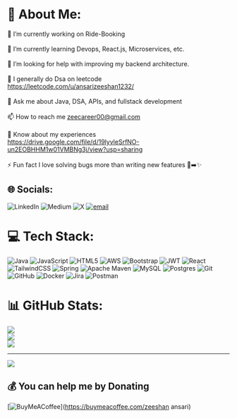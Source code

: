 # 💫 About Me:
🔭 I’m currently working on Ride-Booking<br><br>🌱 I’m currently learning Devops, React.js, Microservices, etc.<br><br>🤝 I’m looking for help with improving my backend architecture.<br><br>📝 I generally do Dsa on leetcode https://leetcode.com/u/ansarizeeshan1232/<br><br>💬 Ask me about Java, DSA, APIs, and fullstack development<br><br>📫 How to reach me zeecareer00@gmail.com<br><br>📄 Know about my experiences https://drive.google.com/file/d/19lyvleSrfNO-un2EOBHHM1w01VMBNg3j/view?usp=sharing<br><br>⚡ Fun fact I love solving bugs more than writing new features 🐞➡️✨


## 🌐 Socials:
![LinkedIn](https://img.shields.io/badge/LinkedIn-%230077B5.svg?logo=linkedin&logoColor=white) ![Medium](https://img.shields.io/badge/Medium-12100E?logo=medium&logoColor=white) ![X](https://img.shields.io/badge/X-black.svg?logo=X&logoColor=white) [![email](https://img.shields.io/badge/Email-D14836?logo=gmail&logoColor=white)](mailto:zeecareer@gmail.com) 

# 💻 Tech Stack:
![Java](https://img.shields.io/badge/java-%23ED8B00.svg?style=for-the-badge&logo=openjdk&logoColor=white) ![JavaScript](https://img.shields.io/badge/javascript-%23323330.svg?style=for-the-badge&logo=javascript&logoColor=%23F7DF1E) ![HTML5](https://img.shields.io/badge/html5-%23E34F26.svg?style=for-the-badge&logo=html5&logoColor=white) ![AWS](https://img.shields.io/badge/AWS-%23FF9900.svg?style=for-the-badge&logo=amazon-aws&logoColor=white) ![Bootstrap](https://img.shields.io/badge/bootstrap-%238511FA.svg?style=for-the-badge&logo=bootstrap&logoColor=white) ![JWT](https://img.shields.io/badge/JWT-black?style=for-the-badge&logo=JSON%20web%20tokens) ![React](https://img.shields.io/badge/react-%2320232a.svg?style=for-the-badge&logo=react&logoColor=%2361DAFB) ![TailwindCSS](https://img.shields.io/badge/tailwindcss-%2338B2AC.svg?style=for-the-badge&logo=tailwind-css&logoColor=white) ![Spring](https://img.shields.io/badge/spring-%236DB33F.svg?style=for-the-badge&logo=spring&logoColor=white) ![Apache Maven](https://img.shields.io/badge/Apache%20Maven-C71A36?style=for-the-badge&logo=Apache%20Maven&logoColor=white) ![MySQL](https://img.shields.io/badge/mysql-4479A1.svg?style=for-the-badge&logo=mysql&logoColor=white) ![Postgres](https://img.shields.io/badge/postgres-%23316192.svg?style=for-the-badge&logo=postgresql&logoColor=white) ![Git](https://img.shields.io/badge/git-%23F05033.svg?style=for-the-badge&logo=git&logoColor=white) ![GitHub](https://img.shields.io/badge/github-%23121011.svg?style=for-the-badge&logo=github&logoColor=white) ![Docker](https://img.shields.io/badge/docker-%230db7ed.svg?style=for-the-badge&logo=docker&logoColor=white) ![Jira](https://img.shields.io/badge/jira-%230A0FFF.svg?style=for-the-badge&logo=jira&logoColor=white) ![Postman](https://img.shields.io/badge/Postman-FF6C37?style=for-the-badge&logo=postman&logoColor=white)
# 📊 GitHub Stats:
![](https://github-readme-stats.vercel.app/api?username=zeeshan0909&theme=ambient_gradient&hide_border=false&include_all_commits=false&count_private=true)<br/>
![](https://nirzak-streak-stats.vercel.app/?user=zeeshan0909&theme=ambient_gradient&hide_border=false)<br/>
![](https://github-readme-stats.vercel.app/api/top-langs/?username=zeeshan0909&theme=ambient_gradient&hide_border=false&include_all_commits=false&count_private=true&layout=compact)

---
[![](https://visitcount.itsvg.in/api?id=zeeshan0909&icon=0&color=0)](https://visitcount.itsvg.in)

  ## 💰 You can help me by Donating
  [![BuyMeACoffee](https://img.shields.io/badge/Buy%20Me%20a%20Coffee-ffdd00?style=for-the-badge&logo=buy-me-a-coffee&logoColor=black)](https://buymeacoffee.com/zeeshan ansari) 

  
<!-- Proudly created with GPRM ( https://gprm.itsvg.in ) -->
